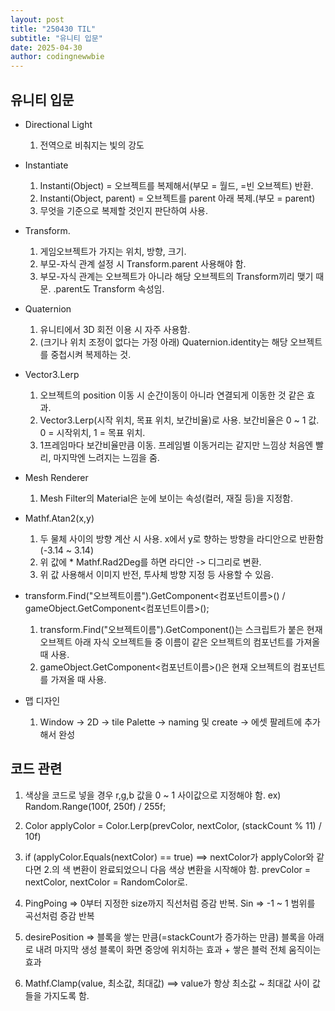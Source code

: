 ```yaml
---
layout: post
title: "250430 TIL"
subtitle: "유니티 입문"
date: 2025-04-30
author: codingnewwbie
---
```

## 유니티 입문

- Directional Light
  1. 전역으로 비춰지는 빛의 강도

- Instantiate
  1. Instanti(Object) = 오브젝트를 복제해서(부모 = 월드, =빈 오브젝트) 반환.
  2. Instanti(Object, parent) = 오브젝트를 parent 아래 복제.(부모 = parent)
  3. 무엇을 기준으로 복제할 것인지 판단하여 사용.

 
- Transform.
  1. 게임오브젝트가 가지는 위치, 방향, 크기.
  2. 부모-자식 관계 설정 시 Transform.parent 사용해야 함.
  3. 부모-자식 관계는 오브젝트가 아니라 해당 오브젝트의 Transform끼리 맺기 때문. .parent도 Transform 속성임.


- Quaternion
  1. 유니티에서 3D 회전 이용 시 자주 사용함.
  2. (크기나 위치 조정이 없다는 가정 아래) Quaternion.identity는 해당 오브젝트를 중첩시켜 복제하는 것.


- Vector3.Lerp
  1. 오브젝트의 position 이동 시 순간이동이 아니라 연결되게 이동한 것 같은 효과.
  2. Vector3.Lerp(시작 위치, 목표 위치, 보간비율)로 사용. 보간비율은 0 ~ 1 값. 0 = 시작위치, 1 = 목표 위치.
  3. 1프레임마다 보간비율만큼 이동. 프레임별 이동거리는 같지만 느낌상 처음엔 빨리, 마지막엔 느려지는 느낌을 줌.


- Mesh Renderer
  1. Mesh Filter의 Material은 눈에 보이는 속성(컬러, 재질 등)을 지정함.

 
- Mathf.Atan2(x,y)
  1. 두 물체 사이의 방향 계산 시 사용. x에서 y로 향하는 방향을 라디안으로 반환함(-3.14 ~ 3.14)
  2. 위 값에 * Mathf.Rad2Deg를 하면 라디안 -> 디그리로 변환.
  3. 위 값 사용해서 이미지 반전, 투사체 방향 지정 등 사용할 수 있음.

- transform.Find("오브젝트이름").GetComponent<컴포넌트이름>() / gameObject.GetComponent<컴포넌트이름>();
  1. transform.Find("오브젝트이름").GetComponent<T>()는 스크립트가 붙은 현재 오브젝트 아래 자식 오브젝트들 중 이름이 같은 오브젝트의 컴포넌트를 가져올 때 사용.
  2. gameObject.GetComponent<컴포넌트이름>()은 현재 오브젝트의 컴포넌트를 가져올 때 사용.

 
- 맵 디자인
  1. Window -> 2D -> tile Palette -> naming 및 create -> 에셋 팔레트에 추가해서 완성


## 코드 관련

  1. 색상을 코드로 넣을 경우 r,g,b 값을 0 ~ 1 사이값으로 지정해야 함. ex) Random.Range(100f, 250f) / 255f;
     
  2. Color applyColor = Color.Lerp(prevColor, nextColor, (stackCount % 11) / 10f)
     
  3. if (applyColor.Equals(nextColor) == true) ==> nextColor가 applyColor와 같다면 2.의 색 변환이 완료되었으니 다음 색상 변환을 시작해야 함. prevColor = nextColor, nextColor = RandomColor로.
     
  4. PingPoing => 0부터 지정한 size까지 직선처럼 증감 반복. Sin => -1 ~ 1 범위를 곡선처럼 증감 반복

  5. desirePosition => 블록을 쌓는 만큼(=stackCount가 증가하는 만큼) 블록을 아래로 내려 마지막 생성 블록이 화면 중앙에 위치하는 효과 + 쌓은 블럭 전체 움직이는 효과

  6. Mathf.Clamp(value, 최소값, 최대값) ==> value가 항상 최소값 ~ 최대값 사이 값들을 가지도록 함.
  
  
